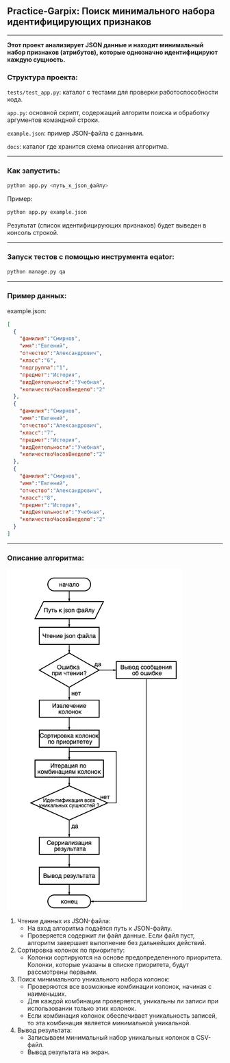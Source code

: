 ## Practice-Garpix: Поиск минимального набора идентифицирующих признаков

---

**Этот проект анализирует JSON данные и находит минимальный
набор признаков (атрибутов), которые однозначно идентифицируют каждую сущность.**


### Структура проекта:
`tests/test_app.py`: каталог с тестами для проверки работоспособности кода.

`app.py`: основной скрипт, содержащий алгоритм поиска и обработку аргументов командной строки.

`example.json`: пример JSON-файла с данными.

`docs`: каталог где хранится схема описания алгоритма.

---

### Как запустить:

```python
python app.py <путь_к_json_файлу>
```

  Пример:

  ```python
  python app.py example.json
  ```
  Результат (список идентифицирующих признаков) будет выведен в консоль строкой.
  

---

### Запуск тестов с помощью инструмента eqator:

```python
python manage.py qa
```
---

### Пример данных:

example.json:
```json
[
  {
    "фамилия":"Смирнов",
    "имя":"Евгений",
    "отчество":"Александрович",
    "класс":"6",
    "подгруппа":"1",
    "предмет":"История",
    "видДеятельности":"Учебная",
    "количествоЧасовВнеделю":"2"
  },
  {
    "фамилия":"Смирнов",
    "имя":"Евгений",
    "отчество":"Александрович",
    "класс":"7",
    "предмет":"История",
    "видДеятельности":"Учебная",
    "количествоЧасовВнеделю":"2"
  },
  {
    "фамилия":"Смирнов",
    "имя":"Евгений",
    "отчество":"Александрович",
    "класс":"8",
    "предмет":"История",
    "видДеятельности":"Учебная",
    "количествоЧасовВнеделю":"2"
  }
]
```
---

### Описание алгоритма:
![diagram.png](docs/algo.png)

1. Чтение данных из JSON-файла:
   - На вход алгоритма подаётся путь к JSON-файлу.
   - Проверяется содержит ли файл данные. Если файл пуст, алгоритм завершает выполнение без дальнейших действий.
2. Сортировка колонок по приоритету:
   - Колонки сортируются на основе предопределенного приоритета. Колонки, которые указаны в списке приоритета, будут рассмотрены первыми.
3. Поиск минимального уникального набора колонок:
   - Проверяются все возможные комбинации колонок, начиная с наименьших. 
   - Для каждой комбинации проверяется, уникальны ли записи при использовании только этих колонок.
   - Если комбинация колонок обеспечивает уникальность записей, то эта комбинация является минимальной уникальной.
4. Вывод результата:
   - Записываем минимальный набор уникальных колонок в CSV-файл. 
   - Вывод результата на экран.
